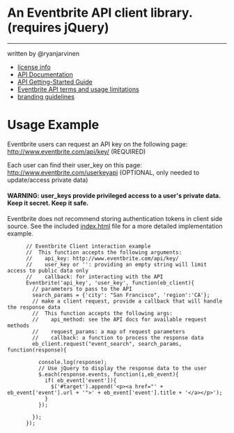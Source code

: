# An Eventbrite API client library. (requires jQuery)
--------------------------------------
written by @ryanjarvinen

- <a href="http://creativecommons.org/licenses/by/3.0/">license info</a>
- <a href="http://developer.eventbrite.com/doc/">API Documentation</a>
- <a href="http://developer.eventbrite.com/doc/getting-started/">API Getting-Started Guide</a>
- <a href="http://developer.eventbrite.com/terms/">Eventbrite API terms and usage limitations</a>
- <a href="http://developer.eventbrite.com/news/branding/">branding guidelines</a>




# Usage Example

Eventbrite users can request an API key on the following page:
    http://www.eventbrite.com/api/key/ (REQUIRED)

Each user can find their user_key on this page: 
    http://www.eventbrite.com/userkeyapi (OPTIONAL, only needed to update/access private data)

####  WARNING: user_keys provide privileged access to a user's private data.  Keep it secret.  Keep it safe.
Eventbrite does not recommend storing authentication tokens in client side source.  See the included [index.html](https://github.com/ryanjarvinen/Eventbrite.jquery.js/blob/master/index.html) file for a more detailed implementation example.

          // Eventbrite Client interaction example
          //  This function accepts the following arguments: 
          //    api_key: http://www.eventbrite.com/api/key/
          //    user_key or '': providing an empty string will limit access to public data only
          //    callback: for interacting with the API
          Eventbrite('api_key', 'user_key', function(eb_client){
            // parameters to pass to the API
            search_params = {'city': "San Francisco", 'region':'CA'};
            // make a client request, provide a callback that will handle the response data
            //  This function accepts the following args:
            //    api_method: see the API docs for available request methods
            //    request_params: a map of request parameters
            //    callback: a function to process the response data
            eb_client.request("event_search", search_params, function(response){

              console.log(response);
              // Use jQuery to display the response data to the user
              $.each(response.events, function(i,eb_event){
                if( eb_event['event']){
                  $('#target').append('<p><a href="' + eb_event['event'].url + '">' + eb_event['event'].title + '</a></p>');
                }
              });
      
            });
          });

